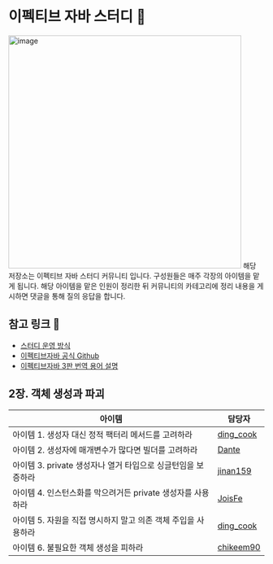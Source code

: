 # 이펙티브 자바 스터디 📝

<img width="458" alt="image" src="https://user-images.githubusercontent.com/53285909/207071799-fa8bf91e-6b77-44af-b384-3b035272fae7.png">
해당 저장소는 이펙티브 자바 스터디 커뮤니티 입니다. 구성원들은 매주 각장의 아이템을 맡게 됩니다. 
해당 아이템을 맡은 인원이 정리한 뒤 커뮤니티의 카테고리에 정리 내용을 게시하면 댓글을 통해 질의 응답을 합니다.   

## 참고 링크 🔗

- [스터디 운영 방식](https://github.com/Study-2-Effective-Java/Effective-Java/discussions/1)
- [이펙티브자바 공식 Github](https://github.com/WegraLee/effective-java-3e-source-code)
- [이펙티브자바 3판 번역 용어 설명](https://docs.google.com/document/d/1Nw-_FJKre9x7Uy6DZ0NuAFyYUCjBPCpINxqrP0JFuXk/edit)

## 2장. 객체 생성과 파괴

| 아이템 | 담당자 |
| --- | --- |
| 아이템 1. 생성자 대신 정적 팩터리 메서드를 고려하라 | [ding_cook](https://github.com/bunsung92) |
| 아이템 2. 생성자에 매개변수가 많다면 빌더를 고려하라 | [Dante](https://github.com/YuDeokRin) |
| 아이템 3. private 생성자나 열거 타입으로 싱글턴임을 보증하라 | [jinan159](https://github.com/jinan159) |
| 아이템 4. 인스턴스화를 막으려거든 private 생성자를 사용하라 | [JoisFe](https://github.com/JoisFe) |
| 아이템 5. 자원을 직접 명시하지 말고 의존 객체 주입을 사용하라 | [ding_cook](https://github.com/bunsung92) |
| 아이템 6. 불필요한 객체 생성을 피하라 | [chikeem90](https://github.com/chikeem90) |
